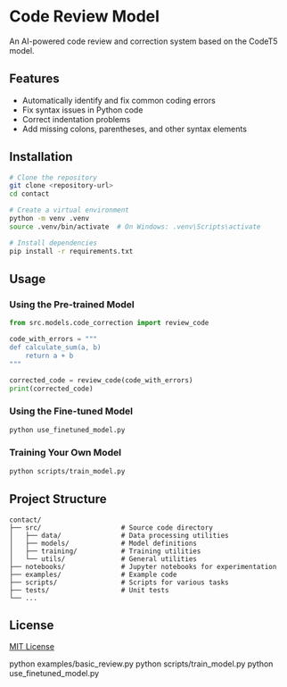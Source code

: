 # Code Review Model

An AI-powered code review and correction system based on the CodeT5 model.

## Features

- Automatically identify and fix common coding errors
- Fix syntax issues in Python code
- Correct indentation problems
- Add missing colons, parentheses, and other syntax elements

## Installation

```bash
# Clone the repository
git clone <repository-url>
cd contact

# Create a virtual environment
python -m venv .venv
source .venv/bin/activate  # On Windows: .venv\Scripts\activate

# Install dependencies
pip install -r requirements.txt
```

## Usage

### Using the Pre-trained Model

```python
from src.models.code_correction import review_code

code_with_errors = """
def calculate_sum(a, b)
    return a + b
"""

corrected_code = review_code(code_with_errors)
print(corrected_code)
```

### Using the Fine-tuned Model

```python
python use_finetuned_model.py
```

### Training Your Own Model

```bash
python scripts/train_model.py
```

## Project Structure

```
contact/
├── src/                    # Source code directory
│   ├── data/               # Data processing utilities
│   ├── models/             # Model definitions
│   ├── training/           # Training utilities
│   └── utils/              # General utilities
├── notebooks/              # Jupyter notebooks for experimentation
├── examples/               # Example code
├── scripts/                # Scripts for various tasks
├── tests/                  # Unit tests
└── ...
```

## License

[MIT License](LICENSE)

python examples/basic_review.py
python scripts/train_model.py
python use_finetuned_model.py